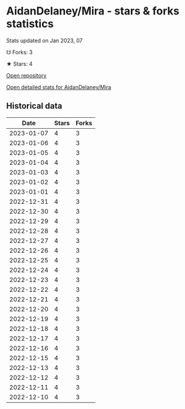 # AidanDelaney/Mira - stars & forks statistics

Stats updated on Jan 2023, 07

☋ Forks: 3

★ Stars: 4

[Open repository](https://github.com/AidanDelaney/Mira)

[Open detailed stats for AidanDelaney/Mira](https://reviewgithub.com/rep/AidanDelaney/Mira)

## Historical data
| Date | Stars | Forks |
|------|-------|-------|
| 2023-01-07 | 4 | 3 | 
| 2023-01-06 | 4 | 3 | 
| 2023-01-05 | 4 | 3 | 
| 2023-01-04 | 4 | 3 | 
| 2023-01-03 | 4 | 3 | 
| 2023-01-02 | 4 | 3 | 
| 2023-01-01 | 4 | 3 | 
| 2022-12-31 | 4 | 3 | 
| 2022-12-30 | 4 | 3 | 
| 2022-12-29 | 4 | 3 | 
| 2022-12-28 | 4 | 3 | 
| 2022-12-27 | 4 | 3 | 
| 2022-12-26 | 4 | 3 | 
| 2022-12-25 | 4 | 3 | 
| 2022-12-24 | 4 | 3 | 
| 2022-12-23 | 4 | 3 | 
| 2022-12-22 | 4 | 3 | 
| 2022-12-21 | 4 | 3 | 
| 2022-12-20 | 4 | 3 | 
| 2022-12-19 | 4 | 3 | 
| 2022-12-18 | 4 | 3 | 
| 2022-12-17 | 4 | 3 | 
| 2022-12-16 | 4 | 3 | 
| 2022-12-15 | 4 | 3 | 
| 2022-12-13 | 4 | 3 | 
| 2022-12-12 | 4 | 3 | 
| 2022-12-11 | 4 | 3 | 
| 2022-12-10 | 4 | 3 | 

